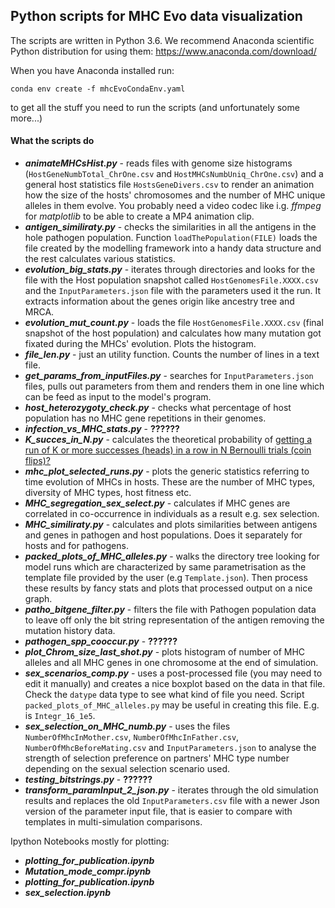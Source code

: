 Python scripts for MHC Evo data visualization
----------------------------------------------

The scripts are written in Python 3.6. We recommend Anaconda scientific Python distribution for using them:
https://www.anaconda.com/download/

When you have Anaconda installed run:
```shell
conda env create -f mhcEvoCondaEnv.yaml
```
to get all the stuff you need to run the scripts (and unfortunately some more...)

#### What the scripts do

* ***animateMHCsHist.py*** - reads files with genome size histograms (`HostGeneNumbTotal_ChrOne.csv` and `HostMHCsNumbUniq_ChrOne.csv`) and a general host statistics file `HostsGeneDivers.csv` to render an animation how the size of the hosts' chromosomes and the number of MHC unique alleles in them evolve. You probably need a video codec like i.g. *ffmpeg* for *matplotlib* to be able
to create a MP4 animation clip.
* ***antigen_similiraty.py*** - checks the similarities in all the antigens in the hole pathogen population. Function `loadThePopulation(FILE)` loads the file created by the modelling framework into a handy data structure and the rest calculates various statistics.
* ***evolution_big_stats.py*** - iterates through directories and looks for the file with the Host population snapshot called `HostGenomesFile.XXXX.csv` and the `InputParameters.json` file with the parameters used it the run. It extracts information about the genes origin like ancestry tree and MRCA.
* ***evolution_mut_count.py*** - loads the file `HostGenomesFile.XXXX.csv` (final snapshot of the host population) and calculates how many mutation got fixated during the MHCs' evolution. Plots the histogram.
* ***file_len.py*** - just an utility function. Counts the number of lines in a text file.
* ***get_params_from_inputFiles.py*** - searches for `InputParameters.json` files, pulls out parameters from them and renders them in one line which can be feed as input to the model's program.
* ***host_heterozygoty_check.py*** - checks what percentage of host population has no MHC gene repetitions in their genomes.
* ***infection_vs_MHC_stats.py*** - **??????**
* ***K_succes_in_N.py*** - calculates the theoretical probability of [getting a run of K or more successes (heads) in a row in N Bernoulli trials (coin flips)?](http://www.askamathematician.com/2010/07/q-whats-the-chance-of-getting-a-run-of-k-successes-in-n-bernoulli-trials-why-use-approximations-when-the-exact-answer-is-known/)
* ***mhc_plot_selected_runs.py*** - plots the generic statistics referring to time evolution of MHCs in hosts. These are the number of MHC types, diversity of MHC types, host fitness etc.
* ***MHC_segregation_sex_select.py*** - calculates if MHC genes are correlated in co-occurrence in individuals as a result e.g. sex selection.
* ***MHC_similiraty.py*** - calculates and plots similarities between antigens and genes in pathogen and host populations. Does it separately for hosts and for pathogens.
* ***packed_plots_of_MHC_alleles.py*** - walks the directory tree looking for model runs which are characterized by same parametrisation as the template file provided by the user (e.g `Template.json`). Then process these results by fancy stats and plots that processed output on a nice graph.
* ***patho_bitgene_filter.py*** - filters the file with Pathogen population data to leave off only the bit string representation of the antigen removing the mutation history data.
* ***pathogen_spp_cooccur.py*** - **??????**
* ***plot_Chrom_size_last_shot.py*** - plots histogram of number of MHC alleles and all MHC genes in one chromosome at the end of simulation.
* ***sex_scenarios_comp.py*** - uses a post-processed file (you may need to edit it manually) and creates a nice boxplot based on the data in that file. Check the `datype` data type to see what kind of file you need. Script `packed_plots_of_MHC_alleles.py` may be useful in creating this file. E.g. is `Integr_16_1e5`.
* ***sex_selection_on_MHC_numb.py*** - uses the files `NumberOfMhcInMother.csv`, `NumberOfMhcInFather.csv`, `NumberOfMhcBeforeMating.csv` and `InputParameters.json` to analyse the strength of selection preference on partners' MHC type number depending on the sexual selection scenario used.
* ***testing_bitstrings.py*** -  **??????**
* ***transform_paramInput_2_json.py*** - iterates through the old simulation results and replaces the old `InputParameters.csv` file with a newer Json version of the parameter input file, that is easier to compare with templates in multi-simulation comparisons.

Ipython Notebooks mostly for plotting:

* ***plotting_for_publication.ipynb***
* ***Mutation_mode_compr.ipynb***  
* ***plotting_for_publication.ipynb***
* ***sex_selection.ipynb***
